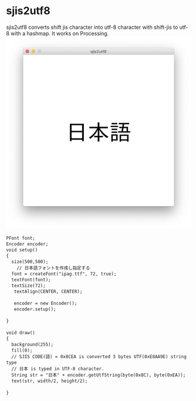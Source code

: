 # sjis2utf8
sjis2utf8 converts shift jis character into utf-8 character with shift-jis to utf-8 with a hashmap. It works on Processing. 
<img src="screenshot.png">

```
PFont font;
Encoder encoder;
void setup()
{
  size(500,500);
    // 日本語フォントを作成し指定する
  font = createFont("ipag.ttf", 72, true);
  textFont(font);
  textSize(72);
   textAlign(CENTER, CENTER);
   
   encoder = new Encoder();
   encoder.setup();
   
}

void draw()
{
  background(255);
  fill(0);
  // SJIS CODE(語) = 0x8CEA is converted 3 bytes UTF(0xE8AA9E) string type
  // 日本 is typed in UTF-8 character.
  String str = "日本" + encoder.getUtfString(byte(0x8C), byte(0xEA));
  text(str, width/2, height/2);
   
}
```